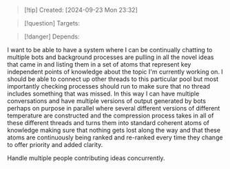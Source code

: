 
>[!tip] Created: [2024-09-23 Mon 23:32]

>[!question] Targets: 

>[!danger] Depends: 

I want to be able to have a system where I can be continually chatting to multiple bots and background processes are pulling in all the novel ideas that came in and listing them in a set of atoms that represent key independent points of knowledge about the topic I'm currently working on. I should be able to connect up other threads to this particular pool but most importantly checking processes should run to make sure that no thread includes something that was missed. In this way I can have multiple conversations and have multiple versions of output generated by bots perhaps on purpose in parallel where several different versions of different temperature are constructed and the compression process takes in all of these different threads and turns them into standard coherent atoms of knowledge making sure that nothing gets lost along the way and that these atoms are continuously being ranked and re-ranked every time they change to offer priority and added clarity.

Handle multiple people contributing ideas concurrently.